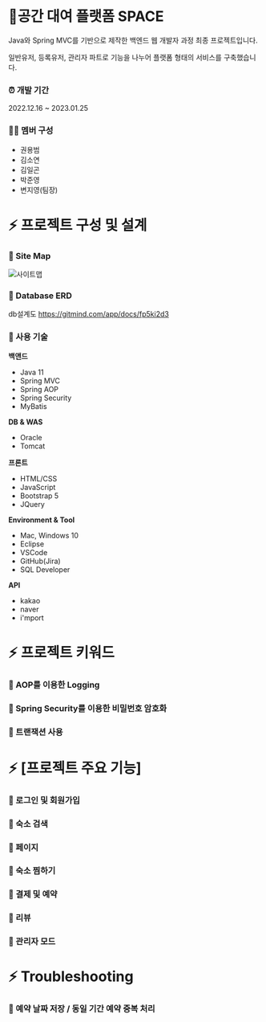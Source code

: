 # 🎒공간 대여 플랫폼 SPACE

Java와 Spring MVC를 기반으로 제작한 백엔드 웹 개발자 과정 최종 프로젝트입니다.

일반유저, 등록유저, 관리자 파트로 기능을 나누어 플랫폼 형태의 서비스를 구축했습니다.

### ⏰ 개발 기간
2022.12.16 ~ 2023.01.25

### 👩‍💻 멤버 구성
- 권용범
- 김소연
- 김일곤
- 박준영
- 변지영(팀장)

# ⚡️ 프로젝트 구성 및 설계

### 📙  Site Map
![사이트맵](https://user-images.githubusercontent.com/116618996/214510896-94a38be1-8e7c-4d6a-b261-71ef7d7853f8.jpg)

### 📙  Database ERD
db설계도
https://gitmind.com/app/docs/fp5ki2d3


### 📙  사용 기술

**백앤드**

- Java 11
- Spring MVC
- Spring AOP
- Spring Security
- MyBatis

**DB & WAS**

- Oracle
- Tomcat

**프론트**

- HTML/CSS
- JavaScript
- Bootstrap 5
- JQuery

**Environment & Tool**

- Mac, Windows 10
- Eclipse
- VSCode
- GitHub(Jira)
- SQL Developer

**API**
- kakao
- naver
- i'mport


# ⚡️ 프로젝트 키워드

### 📙  AOP를 이용한 Logging

### 📙  Spring Security를 이용한 비밀번호 암호화

### 📙  트랜잭션 사용


# ⚡️ [프로젝트 주요 기능]

### 📙  로그인 및 회원가입

### 📙  숙소 검색

### 📙   페이지

### 📙  숙소 찜하기

### 📙  결제 및 예약

### 📙  리뷰

### 📙  관리자 모드

# ⚡️ Troubleshooting

### 📙 예약 날짜 저장 / 동일 기간 예약 중복 처리
